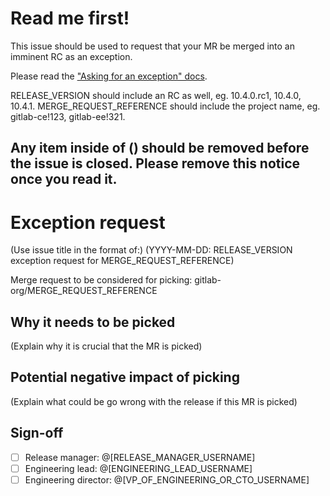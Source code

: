 # Read me first!

This issue should be used to request that your MR be merged into an imminent RC as an exception.

Please read the ["Asking for an exception" docs](https://gitlab.com/gitlab-org/gitlab-ce/blob/master/PROCESS.md#asking-for-an-exception).

RELEASE_VERSION should include an RC as well, eg. 10.4.0.rc1, 10.4.0, 10.4.1.
MERGE_REQUEST_REFERENCE should include the project name, eg. gitlab-ce!123, gitlab-ee!321.

Any item inside of () should be removed before the issue is closed.
Please remove this notice once you read it.
------
# Exception request

(Use issue title in the format of:)
(YYYY-MM-DD: RELEASE_VERSION exception request for MERGE_REQUEST_REFERENCE)

Merge request to be considered for picking: gitlab-org/MERGE_REQUEST_REFERENCE

## Why it needs to be picked

(Explain why it is crucial that the MR is picked)

## Potential negative impact of picking

(Explain what could be go wrong with the release if this MR is picked)

## Sign-off

- [ ] Release manager: @[RELEASE_MANAGER_USERNAME]
- [ ] Engineering lead: @[ENGINEERING_LEAD_USERNAME]
- [ ] Engineering director: @[VP_OF_ENGINEERING_OR_CTO_USERNAME]